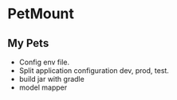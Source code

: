 # PetMount

## My Pets
- Config env file.
- Split application configuration dev, prod, test.
- build jar with gradle
- model mapper